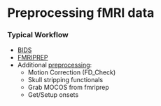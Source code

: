 # Preprocessing fMRI data  
  
### Typical Workflow  
* [BIDS](https://github.com/niblunc/NIBL/tree/master/TheBrainPipeline/Data_Prep/BIDS)
* [FMRIPREP](https://github.com/niblunc/NIBL/tree/master/TheBrainPipeline/Data_Prep/fmriprep)  
* Additional [preprocessing](https://github.com/niblunc/NIBL/tree/master/TheBrainPipeline/preprocessing/preprocessing):
    * Motion Correction (FD_Check) 
    * Skull stripping functionals
    * Grab MOCOS from fmriprep
    * Get/Setup onsets 
   

